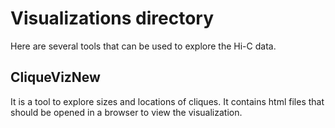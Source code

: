 # Visualizations directory
Here are several tools that can be used to explore the Hi-C data.
## CliqueVizNew
It is a tool to explore sizes and locations of cliques. It contains html files that should be opened in a browser to view the visualization.
